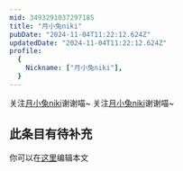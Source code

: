 ```yaml
---
mid: 3493291037297185
title: "月小兔niki"
pubDate: "2024-11-04T11:22:12.624Z"
updatedDate: "2024-11-04T11:22:12.624Z"
profile:
  {
    Nickname: ["月小兔niki"],
  }
---
```


关注[月小兔niki](https://space.bilibili.com/3493291037297185)谢谢喵~ 关注[月小兔niki](https://space.bilibili.com/3493291037297185)谢谢喵~

## 此条目有待补充
你可以在[这里](https://github.com/Yuhanawa/VTuber.ICU-Content/edit/master/v/月小兔niki/index.md)编辑本文
